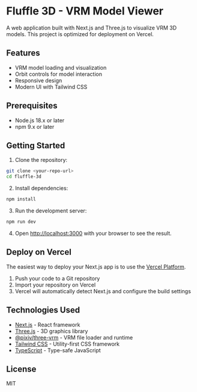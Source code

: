 # Fluffle 3D - VRM Model Viewer

A web application built with Next.js and Three.js to visualize VRM 3D models. This project is optimized for deployment on Vercel.

## Features

- VRM model loading and visualization
- Orbit controls for model interaction
- Responsive design
- Modern UI with Tailwind CSS

## Prerequisites

- Node.js 18.x or later
- npm 9.x or later

## Getting Started

1. Clone the repository:

```bash
git clone <your-repo-url>
cd fluffle-3d
```

2. Install dependencies:

```bash
npm install
```

3. Run the development server:

```bash
npm run dev
```

4. Open [http://localhost:3000](http://localhost:3000) with your browser to see the result.

## Deploy on Vercel

The easiest way to deploy your Next.js app is to use the [Vercel Platform](https://vercel.com/new?utm_medium=default-template&filter=next.js&utm_source=create-next-app&utm_campaign=create-next-app-readme).

1. Push your code to a Git repository
2. Import your repository on Vercel
3. Vercel will automatically detect Next.js and configure the build settings

## Technologies Used

- [Next.js](https://nextjs.org/) - React framework
- [Three.js](https://threejs.org/) - 3D graphics library
- [@pixiv/three-vrm](https://github.com/pixiv/three-vrm) - VRM file loader and runtime
- [Tailwind CSS](https://tailwindcss.com/) - Utility-first CSS framework
- [TypeScript](https://www.typescriptlang.org/) - Type-safe JavaScript

## License

MIT
